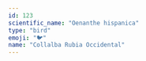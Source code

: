 ```yaml
---
id: 123
scientific_name: "Oenanthe hispanica"
type: "bird"
emoji: "🐦"
name: "Collalba Rubia Occidental"
---
```

